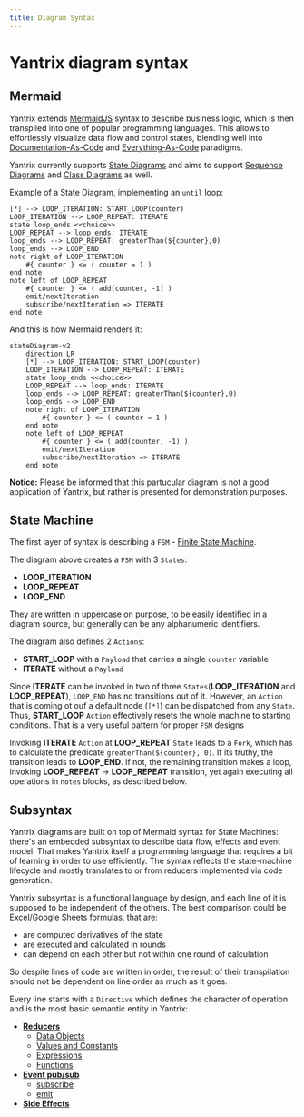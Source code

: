 ```yaml
---
title: Diagram Syntax
---
```


# Yantrix diagram syntax

## Mermaid

Yantrix extends [MermaidJS](https://mermaid.js.org/) syntax to describe business logic, which is then transpiled into
one of popular programming languages. This allows to effortlessly visualize data flow and control states, blending well
into [Documentation-As-Code](https://www.writethedocs.org/guide/docs-as-code/)
and [Everything-As-Code](https://hackernoon.com/everything-as-code-explained-0ibg32a3) paradigms.

Yantrix currently supports [State Diagrams](https://mermaid.js.org/syntax/stateDiagram.html) and aims to
support [Sequence Diagrams](https://mermaid.js.org/syntax/sequenceDiagram.html)
and [Class Diagrams](https://mermaid.js.org/syntax/classDiagram.html) as well.

Example of a State Diagram, implementing an `until` loop:

```
[*] --> LOOP_ITERATION: START_LOOP(counter)
LOOP_ITERATION --> LOOP_REPEAT: ITERATE
state loop_ends <<choice>>
LOOP_REPEAT --> loop_ends: ITERATE
loop_ends --> LOOP_REPEAT: greaterThan(${counter},0)
loop_ends --> LOOP_END
note right of LOOP_ITERATION
    #{ counter } <= ( counter = 1 )
end note
note left of LOOP_REPEAT
    #{ counter } <= ( add(counter, -1) )
    emit/nextIteration
    subscribe/nextIteration => ITERATE
end note
```

And this is how Mermaid renders it:

```mermaid
stateDiagram-v2
    direction LR
    [*] --> LOOP_ITERATION: START_LOOP(counter)
    LOOP_ITERATION --> LOOP_REPEAT: ITERATE
    state loop_ends <<choice>>
    LOOP_REPEAT --> loop_ends: ITERATE
    loop_ends --> LOOP_REPEAT: greaterThan(${counter},0)
    loop_ends --> LOOP_END
    note right of LOOP_ITERATION
        #{ counter } <= ( counter = 1 )
    end note
    note left of LOOP_REPEAT
        #{ counter } <= ( add(counter, -1) )
        emit/nextIteration
        subscribe/nextIteration => ITERATE
    end note
```

**Notice:** Please be informed that this partucular diagram is not a good application of Yantrix, but rather is
presented for demonstration purposes.

## State Machine

The first layer of syntax is describing a `FSM` - [Finite State Machine](../architecture/200_fsm.html).

The diagram above creates a `FSM` with 3 `States`:

- **LOOP_ITERATION**
- **LOOP_REPEAT**
- **LOOP_END**

They are written in uppercase on purpose, to be easily identified in a diagram source, but generally can be any alphanumeric identifiers.

The diagram also defines 2 `Actions`:

- **START_LOOP** with a `Payload` that carries a single `counter` variable
- **ITERATE** without a `Payload`

Since **ITERATE** can be invoked in two of three `States`(**LOOP_ITERATION** and **LOOP_REPEAT**), `LOOP_END` has no transitions out of it. However, an `Action` that is coming ot ouf a default node (`[*]`) can be dispatched from any `State`. Thus, **START_LOOP** `Action` effectively resets the whole machine to starting conditions. That is a very useful pattern for proper `FSM` designs 

Invoking **ITERATE** `Action` at **LOOP_REPEAT** `State` leads to a `Fork`, which has to calculate the predicate `greaterThan(${counter}, 0)`. If its truthy, the transition leads to **LOOP_END**. If not, the remaining transition makes a loop, invoking **LOOP_REPEAT** -> **LOOP_REPEAT** transition, yet again executing all operations in `notes` blocks, as described below.


## Subsyntax

Yantrix diagrams are built on top of Mermaid syntax for State Machines: there's an embedded subsyntax to describe data flow, effects and event model. That makes Yantrix itself a programming language that requires a bit of learning in order to use efficiently. The syntax reflects the state-machine lifecycle and mostly translates to or from reducers implemented via
code generation.

Yantrix subsyntax is a functional language by design, and each line of it is supposed to be independent of the others.
The best comparison could be Excel/Google Sheets formulas, that are:

- are computed derivatives of the state
- are executed and calculated in rounds
- can depend on each other but not within one round of calculation

So despite lines of code are written in order, the result of their transpilation should not be dependent on line order
as much as it goes.

Every line starts with a `Directive` which defines the character of operation and is the most basic semantic entity in
Yantrix:

- [**Reducers**](100_reducers.html)
    - [Data Objects](110_data_objects.html)
    - [Values and Constants](120_values_and_constants.html)
    - [Expressions](130_expressions.html)
    - [Functions](140_functions.html)
- [**Event pub/sub**](200_events.html)
    - [subscribe](210_subscribe.html)
    - [emit](220_emit.html)
- [**Side Effects**](300_side_effects.html)
